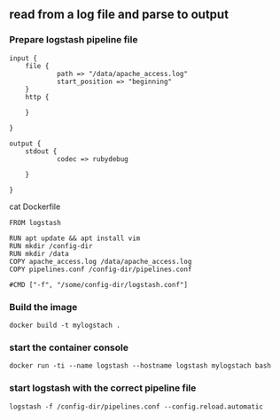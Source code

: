 
## read from a log file and parse to output

### Prepare logstash pipeline file

    input {
        file {
                path => "/data/apache_access.log"
                start_position => "beginning"
        }
        http {
    
        }
    
    }
    
    output {
        stdout {
                codec => rubydebug
                    
        }
    
    }



cat Dockerfile

    FROM logstash
    
    RUN apt update && apt install vim
    RUN mkdir /config-dir
    RUN mkdir /data
    COPY apache_access.log /data/apache_access.log
    COPY pipelines.conf /config-dir/pipelines.conf
        
    #CMD ["-f", "/some/config-dir/logstash.conf"]

### Build the image

    docker build -t mylogstach .

### start the container console 

    docker run -ti --name logstash --hostname logstash mylogstach bash

### start logstash with the correct pipeline file

    logstash -f /config-dir/pipelines.conf --config.reload.automatic

